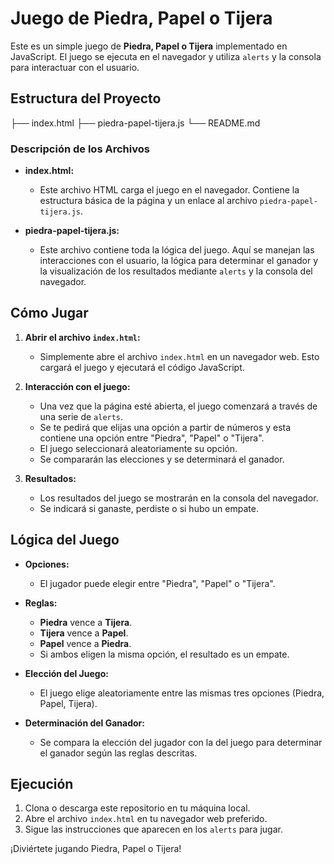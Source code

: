 # Juego de Piedra, Papel o Tijera

Este es un simple juego de **Piedra, Papel o Tijera** implementado en JavaScript. El juego se ejecuta en el navegador y utiliza `alerts` y la consola para interactuar con el usuario.

## Estructura del Proyecto
├── index.html
├── piedra-papel-tijera.js
└── README.md

### Descripción de los Archivos

- **index.html:** 
  - Este archivo HTML carga el juego en el navegador. Contiene la estructura básica de la página y un enlace al archivo `piedra-papel-tijera.js`.
  
- **piedra-papel-tijera.js:** 
  - Este archivo contiene toda la lógica del juego. Aquí se manejan las interacciones con el usuario, la lógica para determinar el ganador y la visualización de los resultados mediante `alerts` y la consola del navegador.

## Cómo Jugar

1. **Abrir el archivo `index.html`:** 
   - Simplemente abre el archivo `index.html` en un navegador web. Esto cargará el juego y ejecutará el código JavaScript.

2. **Interacción con el juego:**
   - Una vez que la página esté abierta, el juego comenzará a través de una serie de `alerts`.
   - Se te pedirá que elijas una opción a partir de números y esta contiene una opción entre "Piedra", "Papel" o "Tijera".
   - El juego seleccionará aleatoriamente su opción.
   - Se compararán las elecciones y se determinará el ganador.

3. **Resultados:**
   - Los resultados del juego se mostrarán en la consola del navegador.
   - Se indicará si ganaste, perdiste o si hubo un empate.

## Lógica del Juego

- **Opciones:**
  - El jugador puede elegir entre "Piedra", "Papel" o "Tijera".
  
- **Reglas:**
  - **Piedra** vence a **Tijera**.
  - **Tijera** vence a **Papel**.
  - **Papel** vence a **Piedra**.
  - Si ambos eligen la misma opción, el resultado es un empate.

- **Elección del Juego:**
  - El juego elige aleatoriamente entre las mismas tres opciones (Piedra, Papel, Tijera).

- **Determinación del Ganador:**
  - Se compara la elección del jugador con la del juego para determinar el ganador según las reglas descritas.

## Ejecución

1. Clona o descarga este repositorio en tu máquina local.
2. Abre el archivo `index.html` en tu navegador web preferido.
3. Sigue las instrucciones que aparecen en los `alerts` para jugar.

¡Diviértete jugando Piedra, Papel o Tijera!